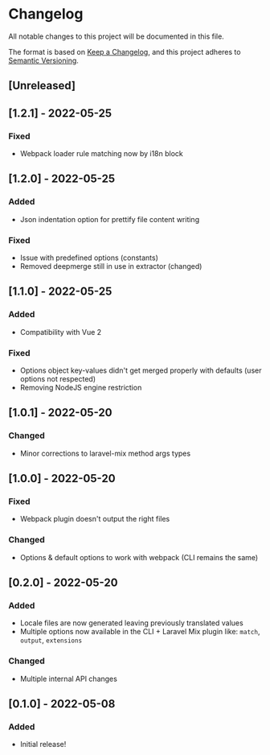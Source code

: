 # Changelog

All notable changes to this project will be documented in this file.

The format is based on [Keep a Changelog](https://keepachangelog.com/en/1.0.0/),
and this project adheres to [Semantic Versioning](https://semver.org/spec/v2.0.0.html).

## [Unreleased]

## [1.2.1] - 2022-05-25

### Fixed

- Webpack loader rule matching now by i18n block

## [1.2.0] - 2022-05-25

### Added

- Json indentation option for prettify file content writing

### Fixed

- Issue with predefined options (constants)
- Removed deepmerge still in use in extractor (changed)

## [1.1.0] - 2022-05-25

### Added

- Compatibility with Vue 2

### Fixed

- Options object key-values didn't get merged properly with defaults (user options not respected)
- Removing NodeJS engine restriction

## [1.0.1] - 2022-05-20

### Changed

- Minor corrections to laravel-mix method args types

## [1.0.0] - 2022-05-20

### Fixed

- Webpack plugin doesn't output the right files

### Changed

- Options & default options to work with webpack (CLI remains the same)

## [0.2.0] - 2022-05-20

### Added

- Locale files are now generated leaving previously translated values
- Multiple options now available in the CLI + Laravel Mix plugin like: `match`, `output`, `extensions`

### Changed

- Multiple internal API changes

## [0.1.0] - 2022-05-08

### Added

- Initial release!